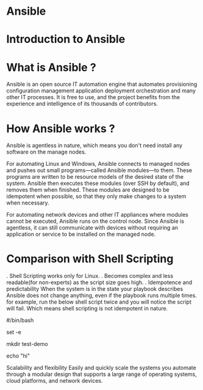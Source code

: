 # Ansible
# Introduction to Ansible
# What is Ansible ?
Ansible is an open source IT automation engine that automates
provisioning
configuration management
application deployment
orchestration
and many other IT processes. It is free to use, and the project benefits from the experience and intelligence of its thousands of contributors.

# How Ansible works ?
Ansible is agentless in nature, which means you don't need install any software on the manage nodes.

For automating Linux and Windows, Ansible connects to managed nodes and pushes out small programs—called Ansible modules—to them. These programs are written to be resource models of the desired state of the system. Ansible then executes these modules (over SSH by default), and removes them when finished. These modules are designed to be idempotent when possible, so that they only make changes to a system when necessary.

For automating network devices and other IT appliances where modules cannot be executed, Ansible runs on the control node. Since Ansible is agentless, it can still communicate with devices without requiring an application or service to be installed on the managed node.

# Comparison with Shell Scripting
. Shell Scripting works only for Linux.
. Becomes complex and less readable(for non-experts) as the script size goes high.
. Idempotence and predictability
When the system is in the state your playbook describes Ansible does not change anything, even if the playbook runs multiple times.
for example, run the below shell script twice and you will notice the script will fail. Which means shell scripting is not idempotent in nature.

#/bin/bash

set -e 

mkdir test-demo

echo "hi"

Scalability and flexibility
Easily and quickly scale the systems you automate through a modular design that supports a large range of operating systems, cloud platforms, and network devices.
